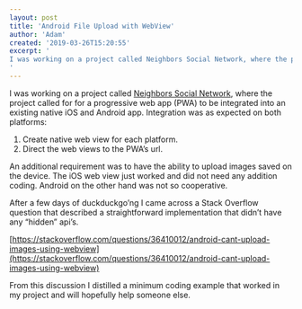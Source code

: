 ```yaml
---
layout: post
title: 'Android File Upload with WebView'
author: 'Adam'
created: '2019-03-26T15:20:55'
excerpt: '
I was working on a project called Neighbors Social Network, where the project called for for a progressive web app (PWA) to be integrated into an existing native iOS and Android app. Integration was as expected on both platforms: Create native web view for each platform. Direct the web views to the PWA&#8217;s url. An [&hellip;]
'
---
```



I was working on a project called [Neighbors Social Network](https://codingsimply.com/projects/neighbors/), where the project called for for a progressive web app (PWA) to be integrated into an existing native iOS and Android app. Integration was as expected on both platforms:

1. Create native web view for each platform.
2. Direct the web views to the PWA&#8217;s url.

An additional requirement was to have the ability to upload images saved on the device. The iOS web view just worked and did not need any addition coding. Android on the other hand was not so cooperative. 

After a few days of duckduckgo&#8217;ng I came across a Stack Overflow question that described a straightforward implementation that didn&#8217;t have any &#8220;hidden&#8221; api&#8217;s.

[https://stackoverflow.com/questions/36410012/android-cant-upload-images-using-webview](https://stackoverflow.com/questions/36410012/android-cant-upload-images-using-webview)

From this discussion I distilled a minimum coding example that worked in my project and will hopefully help someone else.


<script src="https://gist.github.com/asaladino/6d13cd788f0d7eb895bfea15b683c514.js"></script>
